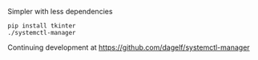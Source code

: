 Simpler with less dependencies

```
pip install tkinter
./systemctl-manager

```

Continuing development at https://github.com/dagelf/systemctl-manager
